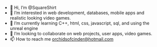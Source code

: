 - 👋 Hi, I’m @SquareShirt
- 👀 I’m interested in web development, databases, mobile apps and realistic looking video games.
- 🌱 I’m currently learning C++, html, css, javascript, sql, and using the unreal engine
- 💞️ I’m looking to collaborate on web projects, user apps, video games.
- 📫 How to reach me orchidsofcinder@hotmail.com

<!---
SquareShirt/SquareShirt is a ✨ special ✨ repository because its `README.md` (this file) appears on your GitHub profile.
You can click the Preview link to take a look at your changes.
--->
